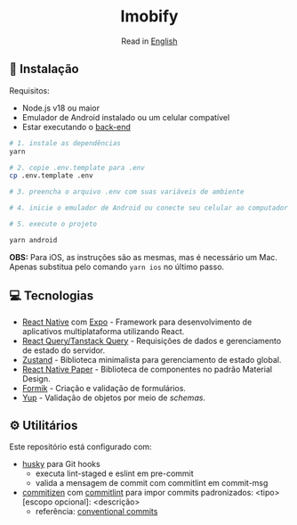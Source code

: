 <h1 align="center">Imobify</h1>
<p align="center">Read in <a href="https://github.com/imobify/imobify-app/blob/main/README.en.md">English</a></p>

## 🔧 Instalação

Requisitos:

- Node.js v18 ou maior
- Emulador de Android instalado ou um celular compatível
- Estar executando o <a href="https://github.com/imobify/imobify-backend" target="_blank">back-end</a>

```bash
# 1. instale as dependências
yarn

# 2. copie .env.template para .env
cp .env.template .env

# 3. preencha o arquivo .env com suas variáveis de ambiente

# 4. inicie o emulador de Android ou conecte seu celular ao computador

# 5. execute o projeto

yarn android

```

**OBS:** Para iOS, as instruções são as mesmas, mas é necessário um Mac. Apenas substitua pelo comando `yarn ios` no último passo.

## 💻 Tecnologias

- [React Native](https://reactnative.dev/) com [Expo](https://expo.dev/) - Framework para desenvolvimento de aplicativos multiplataforma utilizando React.
- [React Query/Tanstack Query](https://tanstack.com/query/latest/docs/react/overview) - Requisições de dados e gerenciamento de estado do servidor.
- [Zustand](https://zustand-demo.pmnd.rs/) - Biblioteca minimalista para gerenciamento de estado global.
- [React Native Paper](https://reactnativepaper.com/) - Biblioteca de componentes no padrão Material Design.
- [Formik](https://formik.org/) - Criação e validação de formulários.
- [Yup](https://github.com/jquense/yup) - Validação de objetos por meio de *schemas*.

## ⚙️ Utilitários

Este repositório está configurado com:
 
 - [husky](https://github.com/typicode/husky) para Git hooks
    - executa lint-staged e eslint em pre-commit
    - valida a mensagem de commit com commitlint em commit-msg
 - [commitizen](https://github.com/commitizen/cz-cli) com [commitlint](https://github.com/conventional-changelog/commitlint) para impor commits padronizados: \<tipo>[escopo opcional]: \<descrição>
    - referência: [conventional commits](https://gist.github.com/Zekfad/f51cb06ac76e2457f11c80ed705c95a3)
